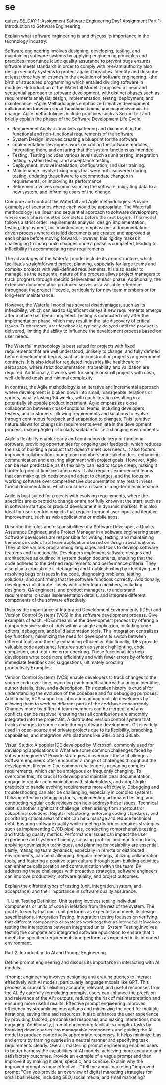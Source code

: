# se
quizes
SE_DAY-1-Assignment
Software Engineering Day1 Assignment
Part 1: Introduction to Software Engineering


Explain what software engineering is and discuss its importance in the technology industry.

Software engineering involves  designing, developing, testing, and maintaining software systems by applying engineering principles and practices.importance iclude quality assurance to prevent bugs
ensures siftware meets standards in  order to comply with relevant authority
also design security systems to protect against breaches.
Identify and describe at least three key milestones in the evolution of software engineering.
-the birth of structured programming which entailed dividing software in modules
-Introduction of the Waterfall Model.It proposed a linear and sequential approach to software development, with distinct phases such as requirements analysis, design, implementation, testing, deployment, and maintenance.
-Agile Methodologies.emphasized iterative development, collaboration between cross-functional teams, and responsiveness to change. Agile methodologies include practices such as Scrum
List and briefly explain the phases of the Software Development Life Cycle.
- Requirement Analysis. involves gathering and documenting the functional and non-functional requirements of the software
- System Design. involves creating a blueprint for the software
- Implementation.Developers work on coding the software modules, integrating them, and ensuring that the system functions as intended
- Testing. Testing includes various levels such as unit testing, integration testing, system testing, and acceptance testing.
-  Deployment. involve installation, configuration, and user training.
-  Maintenance. involve fixing bugs that were not discovered during testing, updating the software to accommodate changes in requirements, or improving its performance
-  Retirement.nvolves decommissioning the software, migrating data to a new system, and informing users of the change.

Compare and contrast the Waterfall and Agile methodologies. Provide examples of scenarios where each would be appropriate.
The Waterfall methodology is a linear and sequential approach to software development, where each phase must be completed before the next begins. This model follows a strict order: requirements analysis, design, implementation, testing, deployment, and maintenance, emphasizing a documentation-driven process where detailed documents are created and approved at each phase before moving forward. However, this rigidity makes it challenging to incorporate changes once a phase is completed, leading to inflexibility in accommodating new requirements.

The advantages of the Waterfall model include its clear structure, which facilitates straightforward project planning, especially for large teams and complex projects with well-defined requirements. It is also easier to manage, as the sequential nature of the process allows project managers to track progress through specific deliverables at each phase. Additionally, the extensive documentation produced serves as a valuable reference throughout the project lifecycle, particularly for new team members or for long-term maintenance.

However, the Waterfall model has several disadvantages, such as its inflexibility, which can lead to significant delays if new requirements emerge after a phase has been completed. Testing is conducted only after the implementation phase, which may result in the late discovery of critical issues. Furthermore, user feedback is typically delayed until the product is delivered, limiting the ability to influence the development process based on user needs.

The Waterfall methodology is best suited for projects with fixed requirements that are well understood, unlikely to change, and fully defined before development begins, such as in construction projects or government contracts. It is also ideal for regulated industries like healthcare or aerospace, where strict documentation, traceability, and validation are required. Additionally, it works well for simple or small projects with clear, well-defined goals and minimal complexity.

In contrast, the Agile methodology is an iterative and incremental approach where development is broken down into small, manageable iterations or sprints, usually lasting 1-4 weeks, with each iteration resulting in a potentially shippable product increment. Agile emphasizes close collaboration between cross-functional teams, including developers, testers, and customers, allowing requirements and solutions to evolve through continuous feedback and adaptation to changes. This iterative nature allows for changes in requirements even late in the development process, making Agile particularly suitable for fast-changing environments.

Agile's flexibility enables early and continuous delivery of functional software, providing opportunities for ongoing user feedback, which reduces the risk of building a product that doesn’t meet user needs. It also fosters improved collaboration among team members and stakeholders, enhancing communication and ensuring alignment with project goals. However, Agile can be less predictable, as its flexibility can lead to scope creep, making it harder to predict timelines and costs. It also requires experienced teams that can make quick decisions and adapt to changes, and the focus on working software over comprehensive documentation may result in less formal documentation, which could be an issue for long-term maintenance.

Agile is best suited for projects with evolving requirements, where the specifics are expected to change or are not fully known at the start, such as in software startups or product development in dynamic markets. It is also ideal for user-centric projects that require frequent user input and iterative improvement, such as web applications or mobile apps.

Describe the roles and responsibilities of a Software Developer, a Quality Assurance Engineer, and a Project Manager in a software engineering team.
Software developers are responsible for writing, testing, and maintaining the source code of software applications based on design specifications. They utilize various programming languages and tools to develop software features and functionality. Developers implement software designs and architectures as outlined in system design documents, ensuring that the code adheres to the defined requirements and performance criteria. They also play a crucial role in debugging and troubleshooting by identifying and resolving bugs or issues in the code, diagnosing problems, testing solutions, and confirming that the software functions correctly. Additionally, developers collaborate closely with other team members, including designers, QA engineers, and product managers, to understand requirements, discuss implementation details, and integrate different components of the software effectively.

Discuss the importance of Integrated Development Environments (IDEs) and Version Control Systems (VCS) in the software development process. Give examples of each.
-IDEs streamline the development process by offering a comprehensive suite of tools within a single application, including code editors, debuggers, and build automation tools. This integration centralizes key functions, minimizing the need for developers to switch between different tools and thereby enhancing efficiency. Additionally, IDEs provide valuable code assistance features such as syntax highlighting, code completion, and real-time error checking. These functionalities help developers write code more efficiently and with fewer errors by offering immediate feedback and suggestions, ultimately boosting productivity.Examples:

Version Control Systems (VCS) enable developers to track changes to the source code over time, recording each modification with a unique identifier, author details, date, and a description. This detailed history is crucial for understanding the evolution of the codebase and for debugging purposes. Additionally, VCS support collaboration among multiple developers by allowing them to work on different parts of the codebase concurrently. Changes made by different team members can be merged, and any conflicts can be resolved, ensuring that all contributions are smoothly integrated into the project.Git: A distributed version control system that tracks changes to source code during software development. Git is widely used in open-source and private projects due to its flexibility, branching capabilities, and integration with platforms like GitHub and GitLab.

Visual Studio: A popular IDE developed by Microsoft, commonly used for developing applications in
What are some common challenges faced by software engineers? Provide strategies to overcome these challenges.
-Software engineers often encounter a range of challenges throughout the development lifecycle. One common challenge is managing complex requirements, which can be ambiguous or frequently changing. To overcome this, it’s crucial to develop and maintain clear documentation, engage in regular communication with stakeholders, and adopt Agile practices to handle evolving requirements more effectively. Debugging and troubleshooting can also be challenging, especially in complex systems. Utilizing effective debugging tools, implementing automated testing, and conducting regular code reviews can help address these issues. Technical debt is another significant challenge, often arising from shortcuts or suboptimal solutions. Regular refactoring, enforcing coding standards, and prioritizing critical areas of debt can help manage and reduce technical debt. Ensuring software quality while meeting deadlines requires strategies such as implementing CI/CD pipelines, conducting comprehensive testing, and tracking quality metrics. Performance issues can impact the user experience and system efficiency, so using profiling and monitoring tools, applying optimization techniques, and planning for scalability are essential. Lastly, managing team dynamics, especially in remote or distributed environments, can be challenging. Regular meetings, utilizing collaboration tools, and fostering a positive team culture through team-building activities can enhance collaboration and communication within the team. By addressing these challenges with proactive strategies, software engineers can improve productivity, software quality, and project outcomes.

Explain the different types of testing (unit, integration, system, and acceptance) and their importance in software quality assurance.

-1. Unit Testing
Definition: Unit testing involves testing individual components or units of code in isolation from the rest of the system. The goal is to verify that each unit performs as expected and meets its design specifications.
Integration Testing. Integration testing focuses on verifying that different components or systems work together as intended. It involves testing the interactions between integrated units 
-System Testing.involves testing the complete and integrated software application to ensure that it meets the specified requirements and performs as expected in its intended environment.


Part 2: Introduction to AI and Prompt Engineering


Define prompt engineering and discuss its importance in interacting with AI models.

-Prompt engineering involves designing and crafting queries to interact effectively with AI models, particularly language models like GPT. This process is crucial for eliciting accurate, relevant, and useful responses from the AI. By carefully formulating prompts, users can enhance the precision and relevance of the AI's outputs, reducing the risk of misinterpretation and ensuring more useful results. Effective prompt engineering improves efficiency by streamlining interactions and minimizing the need for multiple iterations, saving time and resources. It also enhances the user experience by providing tailored, personalized responses and making interactions more engaging. Additionally, prompt engineering facilitates complex tasks by breaking down queries into manageable components and guiding the AI model to produce contextually appropriate responses. It helps minimize bias and errors by framing queries in a neutral manner and specifying task requirements clearly. Overall, mastering prompt engineering enables users to better harness the capabilities of AI models, achieving more accurate and satisfactory outcomes.
Provide an example of a vague prompt and then improve it by making it clear, specific, and concise. Explain why the improved prompt is more effective.
-"Tell me about marketing.".improved prompt  "Can you provide an overview of digital marketing strategies for small businesses, including SEO, social media, and email marketing?
